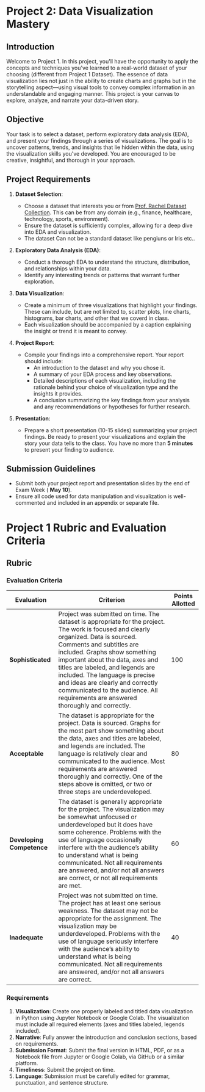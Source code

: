 # Project 2: Data Visualization Mastery

## Introduction

Welcome to Project 1. In this project, you'll have the opportunity to apply the concepts and techniques you've learned to a real-world dataset of your choosing (different from Project 1 Dataset). 
The essence of data visualization lies not just in the ability to create charts and graphs but in the storytelling aspect—using visual tools to convey complex information 
in an understandable and engaging manner. This project is your canvas to explore, analyze, and narrate your data-driven story.

## Objective

Your task is to select a dataset, perform exploratory data analysis (EDA), and present your findings through a series of visualizations. The goal is to uncover patterns, trends, and insights that lie hidden within the data, using the visualization skills you've developed. You are encouraged to be creative, insightful, and thorough in your approach.

## Project Requirements

1. **Dataset Selection**:
   - Choose a dataset that interests you or from [Prof. Rachel Dataset Collection](https://drive.google.com/drive/folders/1AMRfddeMwKRaNidOV87JP1iCVn_z-Uv_). This can be from any domain (e.g., finance, healthcare, technology, sports, environment).
   - Ensure the dataset is sufficiently complex, allowing for a deep dive into EDA and visualization.
   - The dataset Can not be a standard dataset like pengiuns or Iris etc..

2. **Exploratory Data Analysis (EDA)**:
   - Conduct a thorough EDA to understand the structure, distribution, and relationships within your data. 
   - Identify any interesting trends or patterns that warrant further exploration.

3. **Data Visualization**:
   - Create a minimum of three visualizations that highlight your findings. These can include, but are not limited to, scatter plots, line charts, histograms, bar charts, and other that we coverd in class. 
   - Each visualization should be accompanied by a caption explaining the insight or trend it is meant to convey.

4. **Project Report**:
   - Compile your findings into a comprehensive report. Your report should include:
     - An introduction to the dataset and why you chose it.
     - A summary of your EDA process and key observations.
     - Detailed descriptions of each visualization, including the rationale behind your choice of visualization type and the insights it provides.
     - A conclusion summarizing the key findings from your analysis and any recommendations or hypotheses for further research.

5. **Presentation**:
   - Prepare a short presentation (10-15 slides) summarizing your project findings. Be ready to present your visualizations and explain the story your data tells to the class. You have no more than **5 minutes** to present your finding to audience. 

## Submission Guidelines

- Submit both your project report and presentation slides by the end of Exam Week ( **May 10**).
- Ensure all code used for data manipulation and visualization is well-commented and included in an appendix or separate file.

# Project 1 Rubric and Evaluation Criteria

## Rubric

### Evaluation Criteria

| Evaluation              | Criterion                                                                                                                                                                                                                                                                                                                                                                                                     | Points Allotted |
|-------------------------|----------------------------------------------------------------------------------------------------------------------------------------------------------------------------------------------------------------------------------------------------------------------------------------------------------------------------------------------------------------------------------------------------------------|-----------------|
| **Sophisticated**       | Project was submitted on time. The dataset is appropriate for the project. The work is focused and clearly organized. Data is sourced. Comments and subtitles are included. Graphs show something important about the data, axes and titles are labeled, and legends are included. The language is precise and ideas are clearly and correctly communicated to the audience. All requirements are answered thoroughly and correctly.                                | 100             |
| **Acceptable**          | The dataset is appropriate for the project. Data is sourced. Graphs for the most part show something about the data, axes and titles are labeled, and legends are included. The language is relatively clear and communicated to the audience. Most requirements are answered thoroughly and correctly. One of the steps above is omitted, or two or three steps are underdeveloped.                                                             | 80             |
| **Developing Competence** | The dataset is generally appropriate for the project. The visualization may be somewhat unfocused or underdeveloped but it does have some coherence. Problems with the use of language occasionally interfere with the audience’s ability to understand what is being communicated. Not all requirements are answered, and/or not all answers are correct, or not all requirements are met.                                           | 60             |
| **Inadequate**           | Project was not submitted on time. The project has at least one serious weakness. The dataset may not be appropriate for the assignment. The visualization may be underdeveloped. Problems with the use of language seriously interfere with the audience’s ability to understand what is being communicated. Not all requirements are answered, and/or not all answers are correct.                                                            | 40             |

### Requirements

1. **Visualization**: Create one properly labeled and titled data visualization in Python using Jupyter Notebook or Google Colab. The visualization must include all required elements (axes and titles labeled, legends included).
2. **Narrative**: Fully answer the introduction and conclusion sections, based on requirements.
3. **Submission Format**: Submit the final version in HTML, PDF, or as a Notebook file from Jupyter or Google Colab, via GitHub or a similar platform.
4. **Timeliness**: Submit the project on time.
5. **Language**: Submission must be carefully edited for grammar, punctuation, and sentence structure.

